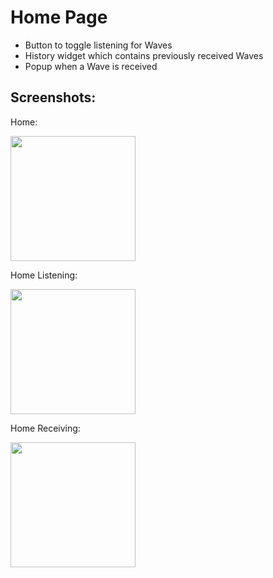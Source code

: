 # Home Page
- Button to toggle listening for Waves
- History widget which contains previously received Waves
- Popup when a Wave is received

## Screenshots:
Home:

<img src="https://github.com/davidhqr/Wave-App/blob/master/screenshots/wave_home.jpg" width="200">

Home Listening:

<img src="https://github.com/davidhqr/Wave-App/blob/master/screenshots/wave_home_listen.jpg" width="200">

Home Receiving:

<img src="https://github.com/davidhqr/Wave-App/blob/master/screenshots/wave_home_receive.jpg" width="200">